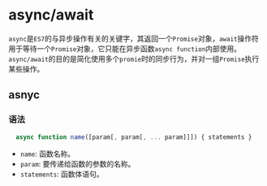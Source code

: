# async/await
  `async`是`ES7`的与异步操作有关的关键字，其返回一个`Promise`对象，`await`操作符用于等待一个`Promise`对象，它只能在异步函数`async function`内部使用。`async/await`的目的是简化使用多个`promie`时的同步行为，并对一组`Promise`执行某些操作。

  ## asnyc

  ### 语法
  ```javascript
    async function name([param[, param[, ... param]]]) { statements }
  ```

  * `name`: 函数名称。
  * `param`: 要传递给函数的参数的名称。
  * `statements`: 函数体语句。